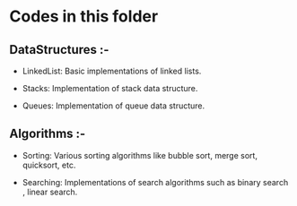 # Codes in this folder

## DataStructures :-

- LinkedList: Basic implementations of linked lists.

- Stacks: Implementation of stack data structure.

- Queues: Implementation of queue data structure.


## Algorithms :-

- Sorting: Various sorting algorithms like bubble sort, merge sort, quicksort, etc.

- Searching: Implementations of search algorithms such as binary search , linear search.
